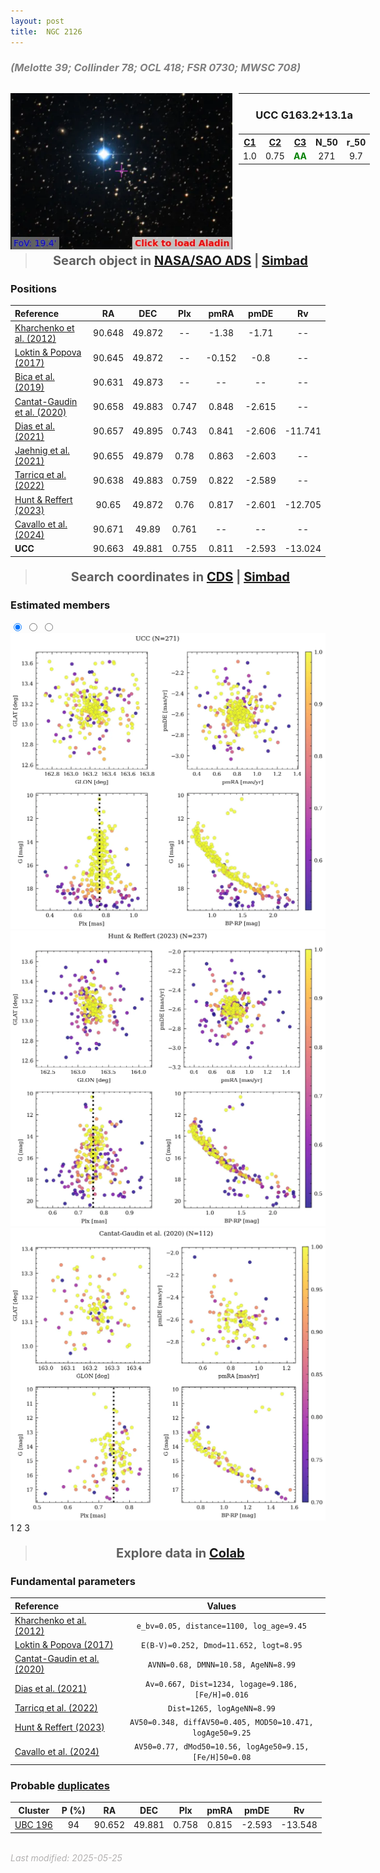 ```yaml
---
layout: post
title:  NGC 2126
---
```

<h3><span style="color: #808080;"><i>(Melotte 39; Collinder 78; OCL 418; FSR 0730; MWSC 708)</i></span></h3><div style="display: flex; justify-content: space-between; width:720px;height:250px">
<div style="text-align: center;">

<!-- Static image + data attributes for FOV and target -->
<img id="aladin_img"
     data-umami-event="aladin_load"
     src="https://raw.githubusercontent.com/ucc23/Q2P/main/plots/ngc2126_aladin.webp"
     alt="Click to load Aladin Lite" 
     style="width:355px;height:250px; cursor: pointer;"
     data-fov="0.323" 
     data-target="90.663 49.881"/>
<!-- Div to contain Aladin Lite viewer -->
<div id="aladin-lite-div" style="width:355px;height:250px;display:none;"></div>
<!-- Aladin Lite script (will be loaded after the image is clicked) -->
<script src="{{ site.baseurl }}/scripts/aladin_load.js"></script>

</div>
<!-- Left block -->

<table style="text-align: center; width:355px;height:250px;">
  <!-- Row 1 (title) -->
  <tr>
    <td colspan="5"><h3>UCC G163.2+13.1a</h3></td>
  </tr>
  <!-- Row 2 -->
  <tr>
    <th><a href="https://ucc.ar/faq#what-are-the-c1-c2-and-c3-parameters" title="Photometric class">C1</a></th>
    <th><a href="https://ucc.ar/faq#what-are-the-c1-c2-and-c3-parameters" title="Density class">C2</a></th>
    <th><a href="https://ucc.ar/faq#what-are-the-c1-c2-and-c3-parameters" title="Combined class">C3</a></th>
    <th><div title="Stars with membership probability >50%">N_50</div></th>
    <th><div title="Radius that contains half the members [arcmin]">r_50</div></th>
  </tr>
  <!-- Row 3 -->
  <tr>
    <td>1.0</td>
    <td>0.75</td>
    <td><span style="color: green; font-weight: bold;">A</span><span style="color: green; font-weight: bold;">A</span></td>
    <td>271</td>
    <td>9.7</td>
  </tr>
</table>
</div>

> <p style="text-align:center; font-weight: bold; font-size:20px">Search object in <a data-umami-event="nasa_search" href="https://ui.adsabs.harvard.edu/search/q=%20collection%3Aastronomy%20body%3A%22NGC%202126%22&sort=date%20desc%2C%20bibcode%20desc&p_=0" target="_blank">NASA/SAO ADS</a> | <a data-umami-event="simbad_search" href="https://simbad.cds.unistra.fr/simbad/sim-id-refs?Ident=ngc2126" target="_blank">Simbad</a></p>


### Positions

| Reference    | RA    | DEC   | Plx  | pmRA  | pmDE   |  Rv  |
| :---         | :---: | :---: | :---: | :---: | :---: | :---: |
|[Kharchenko et al. (2012)](https://ui.adsabs.harvard.edu/abs/2012A%26A...543A.156K) | 90.648 | 49.872 | -- | -1.38 | -1.71 | -- |
|[Loktin & Popova (2017)](https://ui.adsabs.harvard.edu/abs/2017AstBu..72..257L) | 90.645 | 49.872 | -- | -0.152 | -0.8 | -- |
|[Bica et al. (2019)](https://ui.adsabs.harvard.edu/abs/2019AJ....157...12B) | 90.631 | 49.873 | -- | -- | -- | -- |
|[Cantat-Gaudin et al. (2020)](https://ui.adsabs.harvard.edu/abs/2020A%26A...640A...1C) | 90.658 | 49.883 | 0.747 | 0.848 | -2.615 | -- |
|[Dias et al. (2021)](https://ui.adsabs.harvard.edu/abs/2021MNRAS.504..356D) | 90.657 | 49.895 | 0.743 | 0.841 | -2.606 | -11.741 |
|[Jaehnig et al. (2021)](https://ui.adsabs.harvard.edu/abs/2021ApJ...923..129J) | 90.655 | 49.879 | 0.78 | 0.863 | -2.603 | -- |
|[Tarricq et al. (2022)](https://ui.adsabs.harvard.edu/abs/2022A%26A...659A..59T) | 90.638 | 49.883 | 0.759 | 0.822 | -2.589 | -- |
|[Hunt & Reffert (2023)](https://ui.adsabs.harvard.edu/abs/2023A%26A...673A.114H) | 90.65 | 49.872 | 0.76 | 0.817 | -2.601 | -12.705 |
|[Cavallo et al. (2024)](https://ui.adsabs.harvard.edu/abs/2024AJ....167...12C) | 90.671 | 49.89 | 0.761 | -- | -- | -- |
| **UCC** |90.663 | 49.881 | 0.755 | 0.811 | -2.593 | -13.024 |

> <p style="text-align:center; font-weight: bold; font-size:20px">Search coordinates in <a data-umami-event="cds_coord_search" href="https://cdsportal.u-strasbg.fr/?target=90.663,+49.881" target="_blank">CDS</a> | <a data-umami-event="simbad_coord_search" href="https://simbad.cds.unistra.fr/mobile/object_list.html?coord=90.663%2049.881&output=json&radius=5&userEntry=ngc2126" target="_blank">Simbad</a></p>

### Estimated members

<div class="carousel">
<input type="radio" name="radio-btn" id="slide1" checked>
<input type="radio" name="radio-btn" id="slide2">
<input type="radio" name="radio-btn" id="slide3">
<div class="slides">
<div class="slide">
<a href="https://raw.githubusercontent.com/ucc23/Q2P/main/plots/ngc2126.webp" target="_blank">
<img src="https://raw.githubusercontent.com/ucc23/Q2P/main/plots/ngc2126.webp" alt="NGC 2126 UCC">
</a>
</div>
<div class="slide">
<a href="https://raw.githubusercontent.com/ucc23/Q2P/main/plots/ngc2126_HUNT23.webp" target="_blank">
<img src="https://raw.githubusercontent.com/ucc23/Q2P/main/plots/ngc2126_HUNT23.webp" alt="NGC 2126 HUNT23">
</a>
</div>
<div class="slide">
<a href="https://raw.githubusercontent.com/ucc23/Q2P/main/plots/ngc2126_CANTAT20.webp" target="_blank">
<img src="https://raw.githubusercontent.com/ucc23/Q2P/main/plots/ngc2126_CANTAT20.webp" alt="NGC 2126 CANTAT20">
</a>
</div>
</div>
<div class="indicators">
<label for="slide1">1</label>
<label for="slide2">2</label>
<label for="slide3">3</label>
</div>
</div>


> <p style="text-align:center; font-weight: bold; font-size:20px">Explore data in <a data-umami-event="colab" href="https://colab.research.google.com/github/ucc23/ucc/blob/main/assets/notebook.ipynb" target="_blank">Colab</a></p>


### Fundamental parameters

| Reference |  Values |
| :---         |     :---:      |
| [Kharchenko et al. (2012)](https://ui.adsabs.harvard.edu/abs/2012A%26A...543A.156K) | `e_bv=0.05, distance=1100, log_age=9.45` |
| [Loktin & Popova (2017)](https://ui.adsabs.harvard.edu/abs/2017AstBu..72..257L) | `E(B-V)=0.252, Dmod=11.652, logt=8.95` |
| [Cantat-Gaudin et al. (2020)](https://ui.adsabs.harvard.edu/abs/2020A%26A...640A...1C) | `AVNN=0.68, DMNN=10.58, AgeNN=8.99` |
| [Dias et al. (2021)](https://ui.adsabs.harvard.edu/abs/2021MNRAS.504..356D) | `Av=0.667, Dist=1234, logage=9.186, [Fe/H]=0.016` |
| [Tarricq et al. (2022)](https://ui.adsabs.harvard.edu/abs/2022A%26A...659A..59T) | `Dist=1265, logAgeNN=8.99` |
| [Hunt & Reffert (2023)](https://ui.adsabs.harvard.edu/abs/2023A%26A...673A.114H) | `AV50=0.348, diffAV50=0.405, MOD50=10.471, logAge50=9.25` |
| [Cavallo et al. (2024)](https://ui.adsabs.harvard.edu/abs/2024AJ....167...12C) | `AV50=0.77, dMod50=10.56, logAge50=9.15, [Fe/H]50=0.08` |

### Probable <a href="https://ucc.ar/faq#how-are-probable-duplicates-identified" title="See FAQ for definition of proximity">duplicates</a>

| Cluster | P (%) | RA    | DEC   | Plx   | pmRA  | pmDE  | Rv    |
| :---:   | :---: | :---: | :---: | :---: | :---: | :---: | :---: |
|[UBC 196](/_clusters/ubc196/)| 94 | 90.652 | 49.881 | 0.758 | 0.815 | -2.593 | -13.548 |


<br>
<font color="b3b1b1"><i>Last modified: 2025-05-25</i></font>
